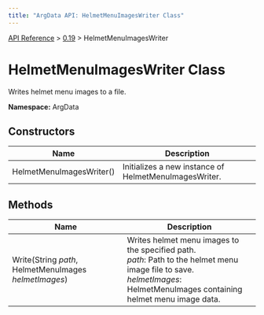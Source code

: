 ```yaml
---
title: "ArgData API: HelmetMenuImagesWriter Class"
---
```


[API Reference](/argdata/api/) &gt; [0.19](/argdata/api/0.19/) &gt; HelmetMenuImagesWriter

# HelmetMenuImagesWriter Class

Writes helmet menu images to a file.

**Namespace:** ArgData

## Constructors

<table class="table table-bordered table-striped ">
<thead>
  <tr>
    <th>Name</th>
    <th>Description</th>
  </tr>
</thead>
<tbody>
  <tr>
    <td>HelmetMenuImagesWriter()</td>
    <td>Initializes a new instance of HelmetMenuImagesWriter.</td>
  </tr>
</tbody>
</table>


## Methods

<table class="table table-bordered table-striped ">
<thead>
  <tr>
    <th>Name</th>
    <th>Description</th>
  </tr>
</thead>
<tbody>
  <tr>
    <td>Write(String <em>path</em>, HelmetMenuImages <em>helmetImages</em>)</td>
    <td>Writes helmet menu images to the specified path.<br /><em>path</em>: Path to the helmet menu image file to save.<br /><em>helmetImages</em>: HelmetMenuImages containing helmet menu image data.<br /></td>
  </tr>
</tbody>
</table>



